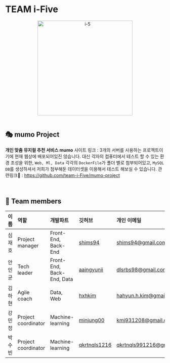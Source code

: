 # TEAM i-Five 

<div align="center">
  <img src="https://github.com/team-i-Five/team-i-Five/assets/31847834/c018dd49-7e8d-4156-9274-d2043fa1694b" alt="i-5" width="300" height="300">
</div>

</br>

## 🎭 mumo Project

**개인 맞춤 뮤지컬 추천 서비스 mumo**
사이트 링크 : 3개의 서버를 사용하는 프로젝트이기에 현재 웹상에 배포되어있진 않습니다.
대신 각자의 컴퓨터에서 테스트 할 수 있는 환경 조성을 위한, `Web, Ml, Data` 각각의 `DockerFile`가 폴더 별로 첨부되어있고,
`MySQL DB`를 생성하셔서 저희가 첨부해둔 데이터셋을 이용해서 테스트 해보실 수 있습니다.
관련링크🔗 : https://github.com/team-i-Five/mumo-project

</br>

## 👐 Team members 

|이름|역할|개발파트|깃허브|개인 이메일|
|---|:---|:---|:---|:---|
|심재호|Project manager|Front-End, Back-End|[shims94](https://github.com/shims94)|shims94@gmail.com|
|안인균|Tech leader|Front-End, Back-End, Data|[aaingyunii](https://github.com/aaingyunii)|dlsrbs98@gmail.com|
|김하현|Agile coach|Data, Web|[hxhkim](https://github.com/hxhkim)|hahyun.h.kim@gmail.com|
|강민정|Project coordinator|Machine-learning|[minjung00](https://github.com/minjung00)|kmj931208@gmail.com|
|박수빈|Project coordinator|Machine-learning|[qkrtnqls1216](https://github.com/qkrtnqls1216)|qkrtnqls991216@gmail.com|
